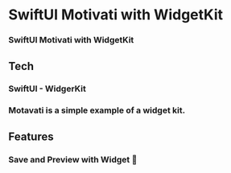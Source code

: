 #  SwiftUI Motivati with WidgetKit

### SwiftUI Motivati with WidgetKit

## Tech

### SwiftUI - WidgerKit
### Motavati is a simple example of a widget kit.

## Features
### Save and Preview with Widget 🎉
